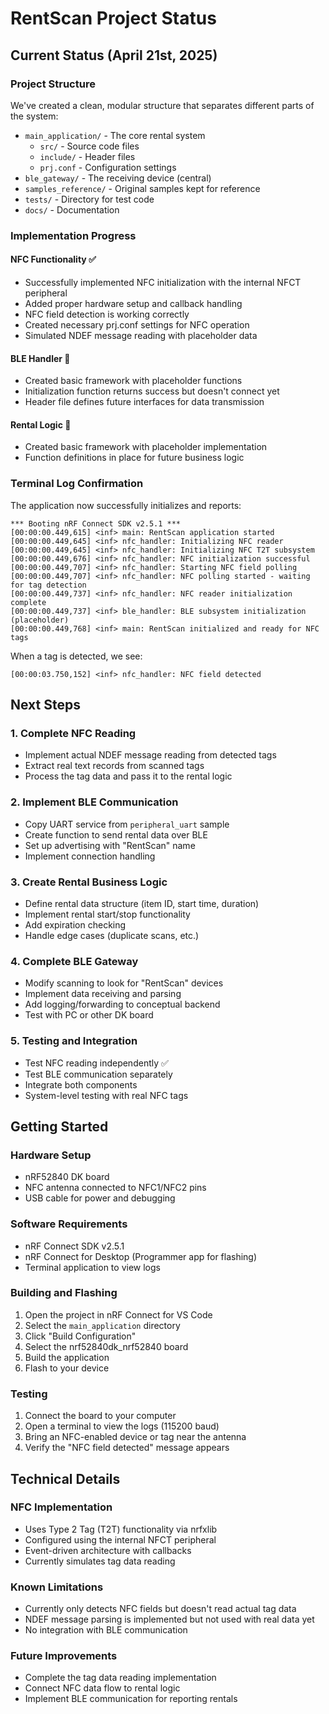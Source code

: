 # RentScan Project Status

## Current Status (April 21st, 2025)

### Project Structure
We've created a clean, modular structure that separates different parts of the system:
- `main_application/` - The core rental system
  - `src/` - Source code files
  - `include/` - Header files
  - `prj.conf` - Configuration settings
- `ble_gateway/` - The receiving device (central)
- `samples_reference/` - Original samples kept for reference
- `tests/` - Directory for test code
- `docs/` - Documentation

### Implementation Progress

#### NFC Functionality ✅
- Successfully implemented NFC initialization with the internal NFCT peripheral
- Added proper hardware setup and callback handling
- NFC field detection is working correctly
- Created necessary prj.conf settings for NFC operation
- Simulated NDEF message reading with placeholder data

#### BLE Handler 🚧
- Created basic framework with placeholder functions
- Initialization function returns success but doesn't connect yet
- Header file defines future interfaces for data transmission

#### Rental Logic 🚧
- Created basic framework with placeholder implementation
- Function definitions in place for future business logic

### Terminal Log Confirmation
The application now successfully initializes and reports:
```
*** Booting nRF Connect SDK v2.5.1 ***
[00:00:00.449,615] <inf> main: RentScan application started
[00:00:00.449,645] <inf> nfc_handler: Initializing NFC reader
[00:00:00.449,645] <inf> nfc_handler: Initializing NFC T2T subsystem
[00:00:00.449,676] <inf> nfc_handler: NFC initialization successful
[00:00:00.449,707] <inf> nfc_handler: Starting NFC field polling
[00:00:00.449,707] <inf> nfc_handler: NFC polling started - waiting for tag detection
[00:00:00.449,737] <inf> nfc_handler: NFC reader initialization complete
[00:00:00.449,737] <inf> ble_handler: BLE subsystem initialization (placeholder)
[00:00:00.449,768] <inf> main: RentScan initialized and ready for NFC tags
```

When a tag is detected, we see:
```
[00:00:03.750,152] <inf> nfc_handler: NFC field detected
```

## Next Steps

### 1. Complete NFC Reading
- Implement actual NDEF message reading from detected tags
- Extract real text records from scanned tags
- Process the tag data and pass it to the rental logic

### 2. Implement BLE Communication
- Copy UART service from `peripheral_uart` sample
- Create function to send rental data over BLE
- Set up advertising with "RentScan" name
- Implement connection handling

### 3. Create Rental Business Logic
- Define rental data structure (item ID, start time, duration)
- Implement rental start/stop functionality
- Add expiration checking
- Handle edge cases (duplicate scans, etc.)

### 4. Complete BLE Gateway
- Modify scanning to look for "RentScan" devices
- Implement data receiving and parsing
- Add logging/forwarding to conceptual backend
- Test with PC or other DK board

### 5. Testing and Integration
- Test NFC reading independently ✅
- Test BLE communication separately
- Integrate both components
- System-level testing with real NFC tags

## Getting Started

### Hardware Setup
- nRF52840 DK board
- NFC antenna connected to NFC1/NFC2 pins
- USB cable for power and debugging

### Software Requirements
- nRF Connect SDK v2.5.1
- nRF Connect for Desktop (Programmer app for flashing)
- Terminal application to view logs

### Building and Flashing
1. Open the project in nRF Connect for VS Code
2. Select the `main_application` directory
3. Click "Build Configuration" 
4. Select the nrf52840dk_nrf52840 board
5. Build the application
6. Flash to your device

### Testing
1. Connect the board to your computer
2. Open a terminal to view the logs (115200 baud)
3. Bring an NFC-enabled device or tag near the antenna
4. Verify the "NFC field detected" message appears

## Technical Details

### NFC Implementation
- Uses Type 2 Tag (T2T) functionality via nrfxlib
- Configured using the internal NFCT peripheral
- Event-driven architecture with callbacks
- Currently simulates tag data reading

### Known Limitations
- Currently only detects NFC fields but doesn't read actual tag data
- NDEF message parsing is implemented but not used with real data yet
- No integration with BLE communication

### Future Improvements
- Complete the tag data reading implementation
- Connect NFC data flow to rental logic
- Implement BLE communication for reporting rentals
